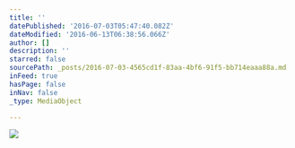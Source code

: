 ```yaml
---
title: ''
datePublished: '2016-07-03T05:47:40.082Z'
dateModified: '2016-06-13T06:38:56.066Z'
author: []
description: ''
starred: false
sourcePath: _posts/2016-07-03-4565cd1f-83aa-4bf6-91f5-bb714eaaa88a.md
inFeed: true
hasPage: false
inNav: false
_type: MediaObject

---
```

![](https://the-grid-user-content.s3-us-west-2.amazonaws.com/b5163330-c02f-48ac-ba87-4a5c45211a7f.jpg)